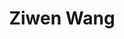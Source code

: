 ---
layout: profile
title: Ziwen Wang
description: EEG
img: 
redirect: 
year: 2023.09
category: PhD Students
email: ziwen.wang@manchester.ac.uk
linkedin:
google_scholar: 
orcid: 
github_username: 
---